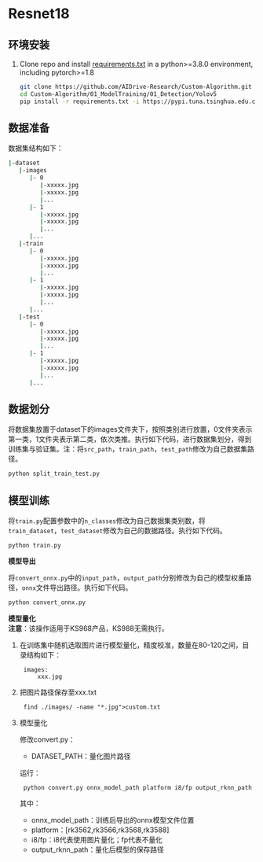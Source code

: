 # Resnet18

## 环境安装

   1. Clone repo and install [requirements.txt](train/classify/resnet18/requirements.txt) in a python>=3.8.0 environment, including pytorch>=1.8

      ```bash
      git clone https://github.com/AIDrive-Research/Custom-Algorithm.git
      cd Custom-Algorithm/01_ModelTraining/01_Detection/Yolov5
      pip install -r requirements.txt -i https://pypi.tuna.tsinghua.edu.cn/simple/
      ```

## 数据准备

数据集结构如下：

```bash
|-dataset
   |-images
      |- 0
         |-xxxxx.jpg
         |-xxxxx.jpg
         |...
      |- 1
         |-xxxxx.jpg
         |-xxxxx.jpg
         |...
      |...
   |-train
      |- 0
         |-xxxxx.jpg
         |-xxxxx.jpg
         |...
      |- 1
         |-xxxxx.jpg
         |-xxxxx.jpg
         |...
      |...
   |-test
      |- 0
         |-xxxxx.jpg
         |-xxxxx.jpg
         |...
      |- 1
         |-xxxxx.jpg
         |-xxxxx.jpg
         |...
      |...
```

## 数据划分

将数据集放置于dataset下的images文件夹下，按照类别进行放置，0文件夹表示第一类，1文件夹表示第二类，依次类推。执行如下代码，进行数据集划分，得到训练集与验证集。注：将`src_path`，`train_path`，`test_path`修改为自己数据集路径。

```bash
python split_train_test.py
```

## 模型训练

将`train.py`配置参数中的`n_classes`修改为自己数据集类别数，将`train_dataset`，`test_dataset`修改为自己的数据路径。执行如下代码。

```
python train.py
```

**模型导出**

将`convert_onnx.py`中的`input_path`，`output_path`分别修改为自己的模型权重路径，`onnx`文件导出路径。执行如下代码。

```bash
python convert_onnx.py
```

**模型量化**  
**注意**：该操作适用于KS968产品，KS988无需执行。

1. 在训练集中随机选取图片进行模型量化，精度校准，数量在80-120之间，目录结构如下：

   ```
    images:
    	xxx.jpg
   ```

2. 把图片路径保存至xxx.txt

   ```
    find ./images/ -name "*.jpg">custom.txt
   ```

3. 模型量化

   修改convert.py：

   - DATASET_PATH：量化图片路径

   运行：

   ```
    python convert.py onnx_model_path platform i8/fp output_rknn_path
   ```

   其中：

   - onnx_model_path：训练后导出的onnx模型文件位置
   - platform：[rk3562,rk3566,rk3568,rk3588]
   - i8/fp：i8代表使用图片量化；fp代表不量化
   - output_rknn_path：量化后模型的保存路径